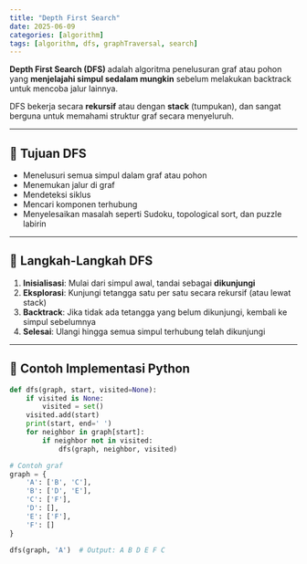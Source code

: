 ```yaml
---
title: "Depth First Search"
date: 2025-06-09
categories: [algorithm]
tags: [algorithm, dfs, graphTraversal, search]
---
```


**Depth First Search (DFS)** adalah algoritma penelusuran graf atau pohon yang **menjelajahi simpul sedalam mungkin** sebelum melakukan backtrack untuk mencoba jalur lainnya.

DFS bekerja secara **rekursif** atau dengan **stack** (tumpukan), dan sangat berguna untuk memahami struktur graf secara menyeluruh.

---

## 🎯 Tujuan DFS

- Menelusuri semua simpul dalam graf atau pohon
- Menemukan jalur di graf
- Mendeteksi siklus
- Mencari komponen terhubung
- Menyelesaikan masalah seperti Sudoku, topological sort, dan puzzle labirin

---

## 🧠 Langkah-Langkah DFS

1. **Inisialisasi**: Mulai dari simpul awal, tandai sebagai **dikunjungi**
2. **Eksplorasi**: Kunjungi tetangga satu per satu secara rekursif (atau lewat stack)
3. **Backtrack**: Jika tidak ada tetangga yang belum dikunjungi, kembali ke simpul sebelumnya
4. **Selesai**: Ulangi hingga semua simpul terhubung telah dikunjungi

---

## 🧪 Contoh Implementasi Python

```python
def dfs(graph, start, visited=None):
    if visited is None:
        visited = set()
    visited.add(start)
    print(start, end=' ')
    for neighbor in graph[start]:
        if neighbor not in visited:
            dfs(graph, neighbor, visited)

# Contoh graf
graph = {
    'A': ['B', 'C'],
    'B': ['D', 'E'],
    'C': ['F'],
    'D': [],
    'E': ['F'],
    'F': []
}

dfs(graph, 'A')  # Output: A B D E F C
